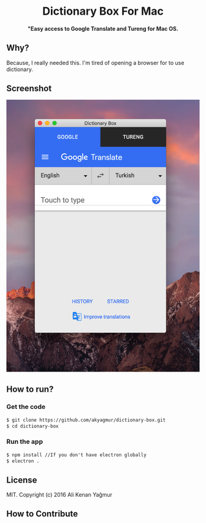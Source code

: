 <h1 align="center">
  Dictionary Box For Mac
  <br>
</h1>

<h4 align="center">"Easy access to Google Translate and Tureng for Mac OS.</h4>

## Why?

Because, I really needed this. I'm tired of opening a browser for to use dictionary.

## Screenshot

<p align="center">
  <img src="https://github.com/akyagmur/dictionary-box/raw/master/screenshot.png" alt="screenshot" width="530">
</p>

## How to run?

### Get the code

```
$ git clone https://github.com/akyagmur/dictionary-box.git
$ cd dictionary-box
```

### Run the app

```
$ npm install //If you don't have electron globally
$ electron .
```

## License

MIT. Copyright (c) 2016 Ali Kenan Yağmur

## How to Contribute
